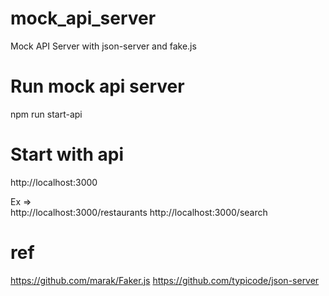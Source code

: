 # mock_api_server
Mock API Server  with json-server and fake.js

# Run mock api server
npm run start-api

# Start with api
http://localhost:3000

Ex =>  
       http://localhost:3000/restaurants
       http://localhost:3000/search

# ref
https://github.com/marak/Faker.js
https://github.com/typicode/json-server
